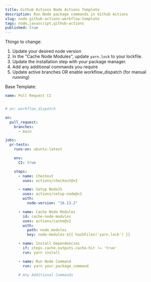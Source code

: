 ```yaml
---
title: Github Actions Node Actions Template
description: Run Node package commands in Github Actions
slug: node-github-actions-workflow-template
tags: node,javascript,github-actions
published: true
---
```

Things to change:

1. Update your desired node version
2. In the "Cache Node Modules", update `yarn.lock` to your lockfile.
3. Update the installation step with your package manager.
4. Add any additional commands you require
5. Update active branches OR enable workflow_dispatch (for manual running)


Base Template:

```yaml
name: Pull Request CI


# on: workflow_dispatch

on:
  pull_request:
    branches:
      - main

jobs:
  pr-tests:
    runs-on: ubuntu-latest

    env:
      CI: true

    steps:
      - name: Checkout
        uses: actions/checkout@v2

      - name: Setup NodeJS
        uses: actions/setup-node@v1
        with:
          node-version: "16.13.2"

      - name: Cache Node Modules
        id: cache-node-modules
        uses: actions/cache@v2
        with:
          path: node_modules
          key: node-modules-${{ hashFiles('yarn.lock') }}

      - name: Install Dependencies
        if: steps.cache.outputs.cache-hit != 'true'
        run: yarn install

      - name: Run Node Command
        run: yarn your_package_command

      # Any Additional Commands

```



